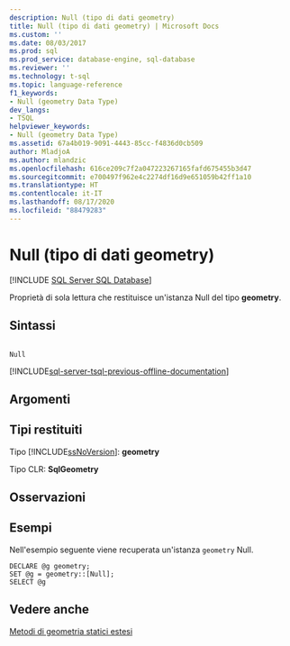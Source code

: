 ```yaml
---
description: Null (tipo di dati geometry)
title: Null (tipo di dati geometry) | Microsoft Docs
ms.custom: ''
ms.date: 08/03/2017
ms.prod: sql
ms.prod_service: database-engine, sql-database
ms.reviewer: ''
ms.technology: t-sql
ms.topic: language-reference
f1_keywords:
- Null (geometry Data Type)
dev_langs:
- TSQL
helpviewer_keywords:
- Null (geometry Data Type)
ms.assetid: 67a4b019-9091-4443-85cc-f4836d0cb509
author: MladjoA
ms.author: mlandzic
ms.openlocfilehash: 616ce209c7f2a047223267165fafd675455b3d47
ms.sourcegitcommit: e700497f962e4c2274df16d9e651059b42ff1a10
ms.translationtype: HT
ms.contentlocale: it-IT
ms.lasthandoff: 08/17/2020
ms.locfileid: "88479283"
---
```

# <a name="null-geometry-data-type"></a>Null (tipo di dati geometry)
[!INCLUDE [SQL Server SQL Database](../../includes/applies-to-version/sql-asdb.md)]

Proprietà di sola lettura che restituisce un'istanza Null del tipo **geometry**.
  
## <a name="syntax"></a>Sintassi  
  
```  
  
Null  
```  
  
[!INCLUDE[sql-server-tsql-previous-offline-documentation](../../includes/sql-server-tsql-previous-offline-documentation.md)]

## <a name="arguments"></a>Argomenti
  
## <a name="return-types"></a>Tipi restituiti  
 Tipo [!INCLUDE[ssNoVersion](../../includes/ssnoversion-md.md)]: **geometry**  
  
 Tipo CLR: **SqlGeometry**  
  
## <a name="remarks"></a>Osservazioni  
  
## <a name="examples"></a>Esempi  
 Nell'esempio seguente viene recuperata un'istanza `geometry` Null.  
  
```  
DECLARE @g geometry;   
SET @g = geometry::[Null];  
SELECT @g  
```  
  
## <a name="see-also"></a>Vedere anche  
 [Metodi di geometria statici estesi](../../t-sql/spatial-geometry/extended-static-geometry-methods.md)  
  
  

